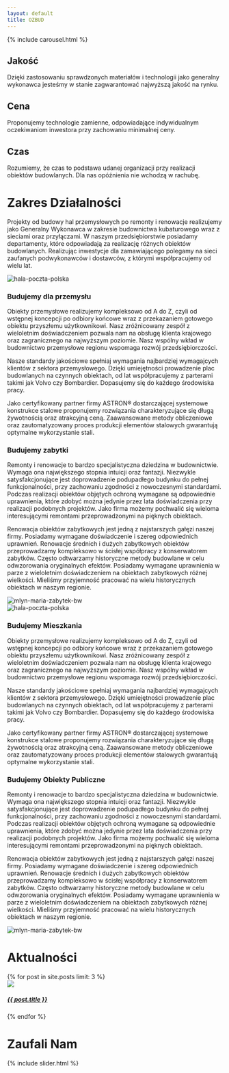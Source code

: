 ```yaml
---
layout: default
title: OZBUD
---
```


<div class="container-fluid no-padding">
  
  <!-- CAROUSEL -->
  {% include carousel.html %}

  <!-- CONTENTS -->
  <!-- FILARY -->
  <div class="container-fluid text-dark p-0">
    <div class="container pt-4 pb-4">
      <div class="row">
        <div class="col-md-4 col-12 grid-item p-3">
          <div class="row">
            <div class="col-xl-3 col-md-12 grid-item">
              <i class="fa fa-award fa-3x pb-4"></i>
            </div>
            <div class="col-xl-9 col-md-12 grid-item">
              <h2 class="text-uppercase">Jakość</h2>
              <p>Dzięki zastosowaniu sprawdzonych materiałów i technologii jako generalny wykonawca jesteśmy w stanie zagwarantować najwyższą jakość na rynku.</p>
            </div>
          </div>
        </div>
        <div class="col-md-4 col-12 grid-item p-3">
          <div class="row">
            <div class="col-xl-3 col-md-12 grid-item">
              <i class="far fa-money-bill-alt fa-3x pb-4"></i>
            </div>
            <div class="col-xl-9 col-md-12 grid-item">
              <h2 class="text-uppercase">Cena</h2>
              <p>Proponujemy technologie zamienne, odpowiadające indywidualnym oczekiwaniom inwestora przy zachowaniu minimalnej ceny.</p>
            </div>
          </div>
        </div>
        <div class="col-md-4 col-12 grid-item p-3">
          <div class="row">
            <div class="col-xl-3 col-md-12 grid-item">
              <i class="fa fa-stopwatch fa-3x pb-4"></i>
            </div>
            <div class="col-xl-9 col-md-12 grid-item">
              <h2 class="text-uppercase">Czas</h2>
              <p>Rozumiemy, że czas to podstawa udanej organizacji przy realizacji obiektów budowlanych. Dla nas opóźnienia nie wchodzą w rachubę.</p>
            </div>
          </div>
        </div>
      </div>
    </div>
  </div>
  <!-- ZAKRES DZIAŁALNOŚCI -->
  <div class="container-fluid div-contrast p-0">
    <div class="container text-white text-center pt-5 pb-5">
    <h1 class="text-uppercase">Zakres Działalności</h1>
    <p>Projekty od budowy hal przemysłowych po remonty i renowacje realizujemy jako Generalny Wykonawca w zakresie budownictwa kubaturowego wraz z sieciami oraz przyłączami. W naszym przedsiębiorstwie posiadamy departamenty, które odpowiadają za realizację różnych obiektów budowlanych. Realizując inwestycje dla zamawiającego polegamy na sieci zaufanych podwykonawców i dostawców, z którymi współpracujemy od wielu lat.</p>
    </div>
  </div>
  <!-- BUDUJEMY DLA PRZEMYSŁU -->
  <div class="container-fluid text-dark pt-5 pb-5">
    <div class="row">
      <div class="col-xl-8 col-lg-6 col-md-6 col-sm-12 col-12 pt-2 pb-2 no-padding">
        <picture>
          <source srcset="{{ site.baseurl }}/assets/img/1400x700/hala-poczta-polska.jpg" media="(min-width: 1600px)">
          <source srcset="{{ site.baseurl }}/assets/img/1200x700/hala-poczta-polska.jpg" media="(min-width: 1430px)">
          <source srcset="{{ site.baseurl }}/assets/img/1000x800/hala-poczta-polska.jpg" media="(min-width: 1260px)">
          <source srcset="{{ site.baseurl }}/assets/img/1000x900/hala-poczta-polska.jpg" media="(min-width: 1110px)">
          <source srcset="{{ site.baseurl }}/assets/img/600x600/hala-poczta-polska.jpg" media="(min-width: 1065px)">
          <source srcset="{{ site.baseurl }}/assets/img/600x800/hala-poczta-polska.jpg" media="(min-width: 900px)">
          <source srcset="{{ site.baseurl }}/assets/img/600x1000/hala-poczta-polska.jpg" media="(min-width: 768px)">
          <img class="img-fluid d-block w-100 rounded-r" src="{{ site.baseurl }}/assets/img/600x800/hala-poczta-polska.jpg" alt="hala-poczta-polska">
        </picture>
      </div>
      <div class="col-xl-4 col-lg-6 col-md-6 col-sm-12 col-12 text-center pt-2 pb-2 pl-4 pr-4">
        <h3 class="text-uppercase">Budujemy dla przemysłu</h3>
        <p class="text-justify">Obiekty przemysłowe realizujemy kompleksowo od A do Z, czyli od wstępnej koncepcji po odbiory końcowe wraz z przekazaniem gotowego obiektu przyszłemu użytkownikowi. Nasz zróżnicowany zespół z wieloletnim doświadczeniem pozwala nam na obsługę klienta krajowego oraz zagranicznego na najwyższym poziomie. Nasz wspólny wkład w budownictwo przemysłowe regionu wspomaga rozwój przedsiębiorczości.</p>
        <p class="text-justify">Nasze standardy jakościowe spełniaj wymagania najbardziej wymagajcych klientów z sektora przemysłowego. Dzięki umiejętności prowadzenie plac budowlanych na czynnych obiektach, od lat współpracujemy z parterami takimi jak Volvo czy Bombardier. Dopasujemy się do każdego środowiska pracy.</p>
        <p class="text-justify">Jako certyfikowany partner firmy ASTRON® dostarczającej systemowe konstrukce stalowe proponujemy rozwiązania charakteryzujące się długą żywotnością oraz atrakcyjną ceną. Zaawansowane metody obliczeniowe oraz zautomatyzowany proces produkcji elementów stalowych gwarantują optymalne wykorzystanie stali.</p>
      </div>
    </div>
  </div>
  <!-- BUDUJEMY ZABYTKI -->
  <div class="container-fluid div-contrast text-white pt-5 pb-5">
    <div class="row">
      <div class="col-xl-4 col-lg-6 col-md-6 col-sm-12 col-12 text-center pt-2 pb-2 pl-4 pr-4">
        <h3 class="text-uppercase">Budujemy zabytki</h3>
        <p class="text-justify">Remonty i renowacje to bardzo specjalistyczna dziedzina w budownictwie. Wymaga ona największego stopnia intuicji oraz fantazji. Niezwykle satysfakcjonujące jest doprowadzenie podupadłego budynku do pełnej funkcjonalności, przy zachowaniu zgodności z nowoczesnymi standardami. Podczas realizacji obiektów objętych ochroną wymagane są odpowiednie uprawnienia, które zdobyć można jedynie przez lata doświadczenia przy realizacji podobnych projektów. Jako firma możemy pochwalić się wieloma interesującymi remontami przeprowadzonymi na pięknych obiektach.</p>
        <p class="text-justify">Renowacja obiektów zabytkowych jest jedną z najstarszych gałęzi naszej firmy. Posiadamy wymagane doświadczenie i szereg odpowiednich uprawnień. Renowacje średnich i dużych zabytkowych obiektów przeprowadzamy kompleksowo w ścisłej współpracy z konserwatorem zabytków. Często odtwarzamy historyczne metody budowlane w celu odwzorowania oryginalnych efektów. Posiadamy wymagane uprawnienia w parze z wieloletnim doświadczeniem na obiektach zabytkowych różnej wielkości. Mieliśmy przyjemność pracować na wielu historycznych obiektach w naszym regionie.</p>
      </div>
      <div class="col-xl-8 col-lg-6 col-md-6 col-sm-12 col-12 pt-2 pb-2 no-padding">
        <picture>
          <source srcset="{{ site.baseurl }}/assets/img/1400x700/mlyn-maria-zabytek-bw.jpg" media="(min-width: 1600px)">
          <source srcset="{{ site.baseurl }}/assets/img/1200x700/mlyn-maria-zabytek-bw.jpg" media="(min-width: 1430px)">
          <source srcset="{{ site.baseurl }}/assets/img/1000x800/mlyn-maria-zabytek-bw.jpg" media="(min-width: 1260px)">
          <source srcset="{{ site.baseurl }}/assets/img/1000x900/mlyn-maria-zabytek-bw.jpg" media="(min-width: 1110px)">
          <source srcset="{{ site.baseurl }}/assets/img/600x600/mlyn-maria-zabytek-bw.jpg" media="(min-width: 1065px)">
          <source srcset="{{ site.baseurl }}/assets/img/600x800/mlyn-maria-zabytek-bw.jpg" media="(min-width: 900px)">
          <source srcset="{{ site.baseurl }}/assets/img/600x1000/mlyn-maria-zabytek-bw.jpg" media="(min-width: 768px)">
          <img class="img-fluid d-block w-100 rounded-l" src="{{ site.baseurl }}/assets/img/600x800/mlyn-maria-zabytek-bw.jpg" alt="mlyn-maria-zabytek-bw">
        </picture>
      </div>
    </div>
  </div>
  <!-- BUDUJEMY MIESZKANIA -->
  <div class="container-fluid text-dark pt-5 pb-5">
    <div class="row">
      <div class="col-xl-8 col-lg-6 col-md-6 col-sm-12 col-12 pt-2 pb-2 no-padding">
        <picture>
          <source srcset="{{ site.baseurl }}/assets/img/1400x700/hala-poczta-polska.jpg" media="(min-width: 1600px)">
          <source srcset="{{ site.baseurl }}/assets/img/1200x700/hala-poczta-polska.jpg" media="(min-width: 1430px)">
          <source srcset="{{ site.baseurl }}/assets/img/1000x800/hala-poczta-polska.jpg" media="(min-width: 1260px)">
          <source srcset="{{ site.baseurl }}/assets/img/1000x900/hala-poczta-polska.jpg" media="(min-width: 1110px)">
          <source srcset="{{ site.baseurl }}/assets/img/600x600/hala-poczta-polska.jpg" media="(min-width: 1065px)">
          <source srcset="{{ site.baseurl }}/assets/img/600x800/hala-poczta-polska.jpg" media="(min-width: 900px)">
          <source srcset="{{ site.baseurl }}/assets/img/600x1000/hala-poczta-polska.jpg" media="(min-width: 768px)">
          <img class="img-fluid d-block w-100 rounded-r" src="{{ site.baseurl }}/assets/img/600x800/hala-poczta-polska.jpg" alt="hala-poczta-polska">
        </picture>
      </div>
      <div class="col-xl-4 col-lg-6 col-md-6 col-sm-12 col-12 text-center pt-2 pb-2 pl-4 pr-4">
        <h3 class="text-uppercase">Budujemy Mieszkania</h3>
        <p class="text-justify">Obiekty przemysłowe realizujemy kompleksowo od A do Z, czyli od wstępnej koncepcji po odbiory końcowe wraz z przekazaniem gotowego obiektu przyszłemu użytkownikowi. Nasz zróżnicowany zespół z wieloletnim doświadczeniem pozwala nam na obsługę klienta krajowego oraz zagranicznego na najwyższym poziomie. Nasz wspólny wkład w budownictwo przemysłowe regionu wspomaga rozwój przedsiębiorczości.</p>
        <p class="text-justify">Nasze standardy jakościowe spełniaj wymagania najbardziej wymagajcych klientów z sektora przemysłowego. Dzięki umiejętności prowadzenie plac budowlanych na czynnych obiektach, od lat współpracujemy z parterami takimi jak Volvo czy Bombardier. Dopasujemy się do każdego środowiska pracy.</p>
        <p class="text-justify">Jako certyfikowany partner firmy ASTRON® dostarczającej systemowe konstrukce stalowe proponujemy rozwiązania charakteryzujące się długą żywotnością oraz atrakcyjną ceną. Zaawansowane metody obliczeniowe oraz zautomatyzowany proces produkcji elementów stalowych gwarantują optymalne wykorzystanie stali.</p>
      </div>
    </div>
  </div>
  <!-- BUDUJEMY OBIEKTY PUBLICZNE -->
  <div class="container-fluid div-contrast text-white pt-5 pb-5">
    <div class="row">
      <div class="col-xl-4 col-lg-6 col-md-6 col-sm-12 col-12 text-center pt-2 pb-2 pl-4 pr-4">
        <h3 class="text-uppercase">Budujemy Obiekty Publiczne</h3>
        <p class="text-justify">Remonty i renowacje to bardzo specjalistyczna dziedzina w budownictwie. Wymaga ona największego stopnia intuicji oraz fantazji. Niezwykle satysfakcjonujące jest doprowadzenie podupadłego budynku do pełnej funkcjonalności, przy zachowaniu zgodności z nowoczesnymi standardami. Podczas realizacji obiektów objętych ochroną wymagane są odpowiednie uprawnienia, które zdobyć można jedynie przez lata doświadczenia przy realizacji podobnych projektów. Jako firma możemy pochwalić się wieloma interesującymi remontami przeprowadzonymi na pięknych obiektach.</p>
        <p class="text-justify">Renowacja obiektów zabytkowych jest jedną z najstarszych gałęzi naszej firmy. Posiadamy wymagane doświadczenie i szereg odpowiednich uprawnień. Renowacje średnich i dużych zabytkowych obiektów przeprowadzamy kompleksowo w ścisłej współpracy z konserwatorem zabytków. Często odtwarzamy historyczne metody budowlane w celu odwzorowania oryginalnych efektów. Posiadamy wymagane uprawnienia w parze z wieloletnim doświadczeniem na obiektach zabytkowych różnej wielkości. Mieliśmy przyjemność pracować na wielu historycznych obiektach w naszym regionie.</p>
      </div>
      <div class="col-xl-8 col-lg-6 col-md-6 col-sm-12 col-12 pt-2 pb-2 no-padding">
        <picture>
          <source srcset="{{ site.baseurl }}/assets/img/1400x700/mlyn-maria-zabytek-bw.jpg" media="(min-width: 1600px)">
          <source srcset="{{ site.baseurl }}/assets/img/1200x700/mlyn-maria-zabytek-bw.jpg" media="(min-width: 1430px)">
          <source srcset="{{ site.baseurl }}/assets/img/1000x800/mlyn-maria-zabytek-bw.jpg" media="(min-width: 1260px)">
          <source srcset="{{ site.baseurl }}/assets/img/1000x900/mlyn-maria-zabytek-bw.jpg" media="(min-width: 1110px)">
          <source srcset="{{ site.baseurl }}/assets/img/600x600/mlyn-maria-zabytek-bw.jpg" media="(min-width: 1065px)">
          <source srcset="{{ site.baseurl }}/assets/img/600x800/mlyn-maria-zabytek-bw.jpg" media="(min-width: 900px)">
          <source srcset="{{ site.baseurl }}/assets/img/600x1000/mlyn-maria-zabytek-bw.jpg" media="(min-width: 768px)">
          <img class="img-fluid d-block w-100 rounded-l" src="{{ site.baseurl }}/assets/img/600x800/mlyn-maria-zabytek-bw.jpg" alt="mlyn-maria-zabytek-bw">
        </picture>
      </div>
    </div>
  </div>
  <!-- <div class="container-fluid div-contrast text-white">
    <div class="row">
      <div class="col-xl-4 col-md-6 text-center p-3">
        <h3 class="text-uppercase">Budujemy zabytki</h3>
        <p class="text-justify">Nasze standardy jakościowe spełniaj wymagania najbardziej wymagajcych klientów z sektora przemysłowego. Dzięki umiejętności prowadzenie plac budowlanych na czynnych obiektach, od lat współpracujemy z parterami takimi jak Volvo czy Bombardier. Dopasujemy się do każdego środowiska pracy.</p>
        <h3>Certyfikowany partner Astron</h3>
        <p class="text-justify mb-0">Jako certyfikowany partner firmy ASTRON® dostarczającej systemowe konstrukce stalowe proponujemy rozwiązania charakteryzujące się długą żywotnością oraz atrakcyjną ceną. Zaawansowane metody obliczeniowe oraz zautomatyzowany proces produkcji elementów stalowych gwarantują optymalne wykorzystanie stali.</p>
      </div>
      <div class="col-xl-8 col-md-6 no-padding">
        <picture>
          <source srcset="{{ site.baseurl }}/assets/img/1000x400/hala-poczta-polska.jpg" media="(min-width: 1500px)">
          <source srcset="{{ site.baseurl }}/assets/img/1000x600/hala-poczta-polska.jpg" media="(min-width: 1270px)">
          <source srcset="{{ site.baseurl }}/assets/img/1000x800/hala-poczta-polska.jpg" media="(min-width: 1010px)">
          <img class="img-fluid d-block w-100" src="{{ site.baseurl }}/assets/img/600x800/hala-poczta-polska.jpg" alt="hala-poczta-polska">
        </picture>
      </div>
    </div>
  </div> -->
  <div class="container-fluid div-contrast text-white p-0">
    <div class="container text-center text-uppercase">
      <h1 class="pt-4">Aktualności</h1>
      <div class="row">
        {% for post in site.posts limit: 3 %}
          <div class="col-md-4 col-12 grid-item p-3">
            <div class="grd-dark">
              <a href="{{ site.baseurl }}{{ post.url }}">
                <picture>
                  <source srcset="{{ site.baseurl }}/assets/img/800x600{{ post.feat-img }}" media="(min-width: 1400px)">
                  <source srcset="{{ site.baseurl }}/assets/img/600x600{{ post.feat-img }}" media="(min-width: 768px)">
                  <img class="img-fluid w-100 rounded-top" src="{{ site.baseurl }}/assets/img/800x600{{ post.feat-img }}" style="object-fit: cover;">
                </picture>
                <h5 class="capitalize text-white pt-3 pb-4 pl-3 pr-3">{{ post.title }}</h5>
              </a>
            </div>
          </div>
        {% endfor %}
      </div>
    </div>
  </div>
  <div class="container text-dark text-center text-uppercase mt-4">
    <h1>Zaufali Nam</h1>
  </div>
  <!-- SLIDER -->
  {% include slider.html %}